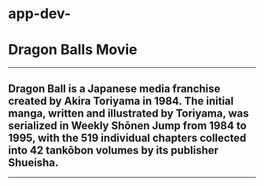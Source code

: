 # app-dev-


# Dragon Balls Movie

---

## Dragon Ball is a Japanese media franchise created by Akira Toriyama in 1984. The initial manga, written and illustrated by Toriyama, was serialized in Weekly Shōnen Jump from 1984 to 1995, with the 519 individual chapters collected into 42 tankōbon volumes by its publisher Shueisha.


---
